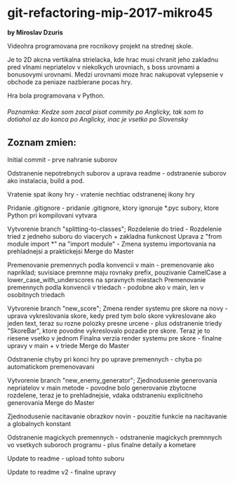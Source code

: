 # git-refactoring-mip-2017-mikro45

**by Miroslav Dzuris**

Videohra programovana pre rocnikovy projekt na strednej skole.

Je to 2D akcna vertikalna strielacka, kde hrac musi chranit jeho zakladnu pred vlnami nepriatelov v niekolkych urovniach, s boss urovnami a bonusovymi urovnami.
Medzi urovnami moze hrac nakupovat vylepsenie v obchode za peniaze nazbierane pocas hry.

Hra bola programovana v Python.

###### Poznamka: Kedze som zacal pisat commity po Anglicky, tak som to dotiahol az do konca po Anglicky, inac je vsetko po Slovensky


## Zoznam zmien:

Initial commit
	- prve nahranie suborov

Odstranenie nepotrebnych suborov a uprava readme
	- odstranenie suborov ako instalacia, build a pod.
	
Vratenie spat ikony hry
	- vratenie nechtiac odstranenej ikony hry
	
Pridanie .gitignore	
	- pridanie .gitignore, ktory ignoruje *.pyc subory, ktore Python pri kompilovani vytvara
	
Vytvorenie branch "splitting-to-classes";
	Rozdelenie do tried
		- Rozdelenie tried z jedneho suboru do viacerych + zakladna funkcnost
	Uprava z "from module import *" na "import module"
		- Zmena systemu importovania na prehladnejsi a praktickejsi
		Merge do Master

Premenovanie premennych podla konvencii v main
	- premenovanie ako napriklad; suvisiace premnne maju rovnaky prefix, pouzivanie CamelCase a lower_case_with_underscores na spravnych miestach
Premenovanie premennych podla konvencii v triedach
	- podobne ako v main, len v osobitnych triedach

Vytvorenie branch "new_score";
	Zmena render systemu pre skore na novy
		- uprava vykreslovania skore, kedy pred tym bolo skore vykreslovane ako jeden text, teraz su rozne polozky presne urcene
		- plus odstranenie triedy "SkoreBar", ktore povodne vykreslovalo pozadie pre skore. Teraz je to riesene vsetko v jednom
	Finalna verzia render systemu pre skore
		- finalne upravy v main + v triede
		Merge do Master
	
Odstranenie chyby pri konci hry po uprave premennych
	- chyba po automatickom premenovavani

Vytvorenie branch "new_enemy_generator";
	Zjednodusenie generovania nepriatelov v main metode
		- povodne bolo generovanie zbytocne rozdelene, teraz je to prehladnejsie, vdaka odstraneniu explicitneho generovania
		Merge do Master
	
Zjednodusenie nacitavanie obrazkov novin
	- pouzitie funkcie na nacitavanie a globalnych konstant

Odstranenie magickych premennych
	- odstranenie magickych premnnych vo vsetkych suboroch programu
	- plus finalne detaily a kometare
	
Update to readme
	- upload tohto suboru
	
Update to readme v2
	- finalne upravy
